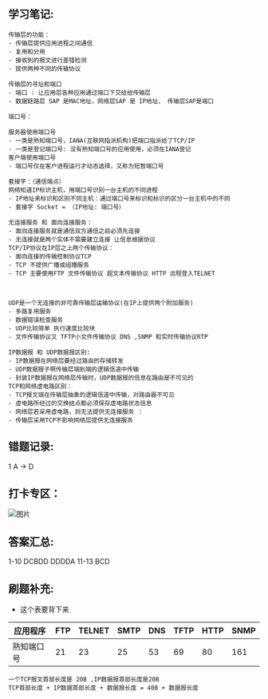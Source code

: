 ## 学习笔记:
```
传输层的功能：
- 传输层提供应用进程之间通信
- 复用和分用
- 接收到的报文进行差错检测
- 提供两种不同的传输协议

```

```
传输层的寻址和端口 
- 端口 : 让应用层各种应用通过端口下交给给传输层
- 数据链路层 SAP 是MAC地址，网络层SAP 是 IP地址， 传输层SAP是端口 
```
```
端口号：

服务器使用端口号
- 一类是熟知端口号，IANA(互联网指派机构)把端口指派给了TCP/IP
- 一类是登记端口号: 没有熟知端口号的应用使用，必须在IANA登记
客户端使用端口号
- 端口号仅在客户进程运行才动态选择，又称为短暂端口号
```
```
套接字：（通信端点）
网络知道IP标识主机，用端口号识别一台主机的不同进程
- IP地址来标识和区别不同主机：通过端口号来标识和标识的区分一台主机中的不同
- 套接字 Socket = （IP地址: 端口号）
```
```
无连接服务 和 面向连接服务：
- 面向连接服务就是通信双方通信之前必须先连接
- 无连接就是两个实体不需要建立连接 让信息根据协议
TCP/IP协议在IP层之上两个传输协议：
- 面向连接的传输控制协议TCP
- TCP 不提供广播或组播服务 
- TCP 主要使用FTP 文件传输协议 超文本传输协议 HTTP 远程登入TELNET



UDP是一个无连接的非可靠传输层运输协议(在IP上提供两个附加服务)
- 多路复用服务
- 数据错误检查服务
- UDP比较简单 执行速度比较块
- 文件传输协议又 TFTP小文件传输协议 DNS ,SNMP 和实时传输协议RTP
```

```
IP数据报 和 UDP数据报区别:
- IP数据报在网络层要经过路由的存储转发
- UDP数据报子啊传输层端到端的逻辑信道中传输
- 封装IP数据报在网络层传输时，UDP数据报的信息在路由是不可见的
TCP和网络虚电路区别：
- TCP报文端在传输层抽象的逻辑信道中传输，对路由器不可见
- 虚电路所经过的交换结点都必须保存虚电路状态信息
- 网络层若采用虚电路，则无法提供无连接服务 ：
- 传输层采用TCP不影响网络层提供无连接服务
```

## 错题记录:

1 A -> D

## 打卡专区：
![图片](https://user-images.githubusercontent.com/68007558/181147662-384d3cc2-27c0-458e-9889-3fbe8bcb2453.png)



## 答案汇总: 
1-10 DCBDD DDDDA
11-13 BCD

## 刷题补充:
- 这个表要背下来

| 应用程序 |FTP  |TELNET|SMTP|DNS|TFTP|HTTP|SNMP|
|--|--|--|--|--|--|--|--|
| 熟知端口号 |  21|23|25|53|69|80|161|

```
一个TCP报文首部长度是 20B ,IP数据报首部长度是20B  
TCP首部长度 + IP数据首部长度 + 数据报长度 = 40B + 数据报长度
```


